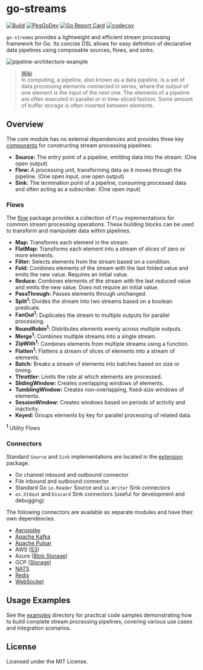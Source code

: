 # go-streams
[![Build](https://github.com/logi-camp/go-streams/actions/workflows/build.yml/badge.svg)](https://github.com/logi-camp/go-streams/actions/workflows/build.yml)
[![PkgGoDev](https://pkg.go.dev/badge/github.com/logi-camp/go-streams)](https://pkg.go.dev/github.com/logi-camp/go-streams)
[![Go Report Card](https://goreportcard.com/badge/github.com/logi-camp/go-streams)](https://goreportcard.com/report/github.com/logi-camp/go-streams)
[![codecov](https://codecov.io/gh/reugn/go-streams/branch/master/graph/badge.svg)](https://codecov.io/gh/reugn/go-streams)

`go-streams` provides a lightweight and efficient stream processing framework for Go. Its concise DSL allows
for easy definition of declarative data pipelines using composable sources, flows, and sinks.

![pipeline-architecture-example](./docs/images/pipeline-architecture-example.png)

> [Wiki](https://en.wikipedia.org/wiki/Pipeline_(computing))  
> In computing, a pipeline, also known as a data pipeline, is a set of data processing elements connected in series,
> where the output of one element is the input of the next one. The elements of a pipeline are often executed in
> parallel or in time-sliced fashion. Some amount of buffer storage is often inserted between elements.

## Overview
The core module has no external dependencies and provides three key [components](./streams.go)
for constructing stream processing pipelines:

- **Source:** The entry point of a pipeline, emitting data into the stream. (One open output)
- **Flow:** A processing unit, transforming data as it moves through the pipeline. (One open input, one open output)
- **Sink:** The termination point of a pipeline, consuming processed data and often acting as a subscriber. (One
  open input)

### Flows
The [flow](flow) package provides a collection of `Flow` implementations for common stream
processing operations. These building blocks can be used to transform and manipulate data within pipelines.

- **Map:** Transforms each element in the stream.
- **FlatMap:** Transforms each element into a stream of slices of zero or more elements.
- **Filter:** Selects elements from the stream based on a condition.
- **Fold:** Combines elements of the stream with the last folded value and emits the new value.
  Requires an initial value.
- **Reduce:** Combines elements of the stream with the last reduced value and emits the new value.
  Does not require an initial value.
- **PassThrough:** Passes elements through unchanged.
- **Split<sup>1</sup>:** Divides the stream into two streams based on a boolean predicate.
- **FanOut<sup>1</sup>:** Duplicates the stream to multiple outputs for parallel processing.
- **RoundRobin<sup>1</sup>:** Distributes elements evenly across multiple outputs.
- **Merge<sup>1</sup>:** Combines multiple streams into a single stream.
- **ZipWith<sup>1</sup>:** Combines elements from multiple streams using a function.
- **Flatten<sup>1</sup>:** Flattens a stream of slices of elements into a stream of elements.
- **Batch:** Breaks a stream of elements into batches based on size or timing.
- **Throttler:** Limits the rate at which elements are processed.
- **SlidingWindow:** Creates overlapping windows of elements.
- **TumblingWindow:** Creates non-overlapping, fixed-size windows of elements.
- **SessionWindow:** Creates windows based on periods of activity and inactivity.
- **Keyed:** Groups elements by key for parallel processing of related data.

**<sup>1</sup>** Utility Flows

### Connectors
Standard `Source` and `Sink` implementations are located in the [extension](extension) package.

* Go channel inbound and outbound connector
* File inbound and outbound connector
* Standard Go `io.Reader` Source and `io.Writer` Sink connectors
* `os.Stdout` and `Discard` Sink connectors (useful for development and debugging)

The following connectors are available as separate modules and have their own dependencies.
* [Aerospike](https://www.aerospike.com/)
* [Apache Kafka](https://kafka.apache.org/)
* [Apache Pulsar](https://pulsar.apache.org/)
* AWS ([S3](https://aws.amazon.com/s3/))
* Azure ([Blob Storage](https://azure.microsoft.com/en-us/products/storage/blobs/))
* GCP ([Storage](https://cloud.google.com/storage/))
* [NATS](https://nats.io/)
* [Redis](https://redis.io/)
* [WebSocket](https://en.wikipedia.org/wiki/WebSocket)

## Usage Examples
See the [examples](examples) directory for practical code samples demonstrating how to build
complete stream processing pipelines, covering various use cases and integration scenarios.

## License
Licensed under the MIT License.
